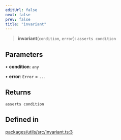 ```yaml
---
editUrl: false
next: false
prev: false
title: "invariant"
---
```


> **invariant**(`condition`, `error`): `asserts condition`

## Parameters

• **condition**: `any`

• **error**: `Error` = `...`

## Returns

`asserts condition`

## Defined in

[packages/utils/src/invariant.ts:3](https://github.com/qbzzt/tevm-monorepo/blob/main/packages/utils/src/invariant.ts#L3)
